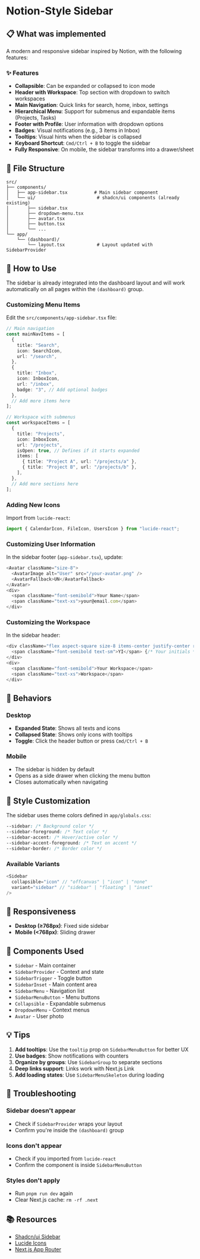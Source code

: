 # Notion-Style Sidebar

## 📋 What was implemented

A modern and responsive sidebar inspired by Notion, with the following features:

### ✨ Features

- **Collapsible**: Can be expanded or collapsed to icon mode
- **Header with Workspace**: Top section with dropdown to switch workspaces
- **Main Navigation**: Quick links for search, home, inbox, settings
- **Hierarchical Menu**: Support for submenus and expandable items (Projects, Tasks)
- **Footer with Profile**: User information with dropdown options
- **Badges**: Visual notifications (e.g., 3 items in Inbox)
- **Tooltips**: Visual hints when the sidebar is collapsed
- **Keyboard Shortcut**: `Cmd/Ctrl + B` to toggle the sidebar
- **Fully Responsive**: On mobile, the sidebar transforms into a drawer/sheet

## 🎨 File Structure

```
src/
├── components/
│   ├── app-sidebar.tsx          # Main sidebar component
│   └── ui/                       # shadcn/ui components (already existing)
│       ├── sidebar.tsx
│       ├── dropdown-menu.tsx
│       ├── avatar.tsx
│       ├── button.tsx
│       └── ...
└── app/
    └── (dashboard)/
        └── layout.tsx            # Layout updated with SidebarProvider
```

## 🚀 How to Use

The sidebar is already integrated into the dashboard layout and will work automatically on all pages within the `(dashboard)` group.

### Customizing Menu Items

Edit the `src/components/app-sidebar.tsx` file:

```typescript
// Main navigation
const mainNavItems = [
  {
    title: "Search",
    icon: SearchIcon,
    url: "/search",
  },
  {
    title: "Inbox",
    icon: InboxIcon,
    url: "/inbox",
    badge: "3", // Add optional badges
  },
  // Add more items here
];

// Workspace with submenus
const workspaceItems = [
  {
    title: "Projects",
    icon: InboxIcon,
    url: "/projects",
    isOpen: true, // Defines if it starts expanded
    items: [
      { title: "Project A", url: "/projects/a" },
      { title: "Project B", url: "/projects/b" },
    ],
  },
  // Add more sections here
];
```

### Adding New Icons

Import from `lucide-react`:

```typescript
import { CalendarIcon, FileIcon, UsersIcon } from "lucide-react";
```

### Customizing User Information

In the sidebar footer (`app-sidebar.tsx`), update:

```typescript
<Avatar className="size-8">
  <AvatarImage alt="User" src="/your-avatar.png" />
  <AvatarFallback>UN</AvatarFallback>
</Avatar>
<div>
  <span className="font-semibold">Your Name</span>
  <span className="text-xs">your@email.com</span>
</div>
```

### Customizing the Workspace

In the sidebar header:

```typescript
<div className="flex aspect-square size-8 items-center justify-center rounded-md bg-primary text-primary-foreground">
  <span className="font-semibold text-sm">YI</span> {/* Your initials */}
</div>
<div>
  <span className="font-semibold">Your Workspace</span>
  <span className="text-xs">Workspace</span>
</div>
```

## 🎯 Behaviors

### Desktop

- **Expanded State**: Shows all texts and icons
- **Collapsed State**: Shows only icons with tooltips
- **Toggle**: Click the header button or press `Cmd/Ctrl + B`

### Mobile

- The sidebar is hidden by default
- Opens as a side drawer when clicking the menu button
- Closes automatically when navigating

## 🎨 Style Customization

The sidebar uses theme colors defined in `app/globals.css`:

```css
--sidebar: /* Background color */
--sidebar-foreground: /* Text color */
--sidebar-accent: /* Hover/active color */
--sidebar-accent-foreground: /* Text on accent */
--sidebar-border: /* Border color */
```

### Available Variants

```typescript
<Sidebar
  collapsible="icon" // "offcanvas" | "icon" | "none"
  variant="sidebar" // "sidebar" | "floating" | "inset"
/>
```

## 📱 Responsiveness

- **Desktop (≥768px)**: Fixed side sidebar
- **Mobile (<768px)**: Sliding drawer

## 🔧 Components Used

- `Sidebar` - Main container
- `SidebarProvider` - Context and state
- `SidebarTrigger` - Toggle button
- `SidebarInset` - Main content area
- `SidebarMenu` - Navigation list
- `SidebarMenuButton` - Menu buttons
- `Collapsible` - Expandable submenus
- `DropdownMenu` - Context menus
- `Avatar` - User photo

## 💡 Tips

1. **Add tooltips**: Use the `tooltip` prop on `SidebarMenuButton` for better UX
2. **Use badges**: Show notifications with counters
3. **Organize by groups**: Use `SidebarGroup` to separate sections
4. **Deep links support**: Links work with Next.js Link
5. **Add loading states**: Use `SidebarMenuSkeleton` during loading

## 🐛 Troubleshooting

### Sidebar doesn't appear

- Check if `SidebarProvider` wraps your layout
- Confirm you're inside the `(dashboard)` group

### Icons don't appear

- Check if you imported from `lucide-react`
- Confirm the component is inside `SidebarMenuButton`

### Styles don't apply

- Run `pnpm run dev` again
- Clear Next.js cache: `rm -rf .next`

## 📚 Resources

- [Shadcn/ui Sidebar](https://ui.shadcn.com/docs/components/sidebar)
- [Lucide Icons](https://lucide.dev/icons/)
- [Next.js App Router](https://nextjs.org/docs/app)
